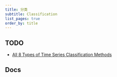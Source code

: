 ```yaml
---
title: 分类
subtitle: Classification
list_pages: true
order_by: title
---
```


## TODO

* [All 8 Types of Time Series Classification Methods](https://medium.com/mlearning-ai/all-8-types-of-time-series-classification-methods-2c8e4b323ea2)

## Docs
